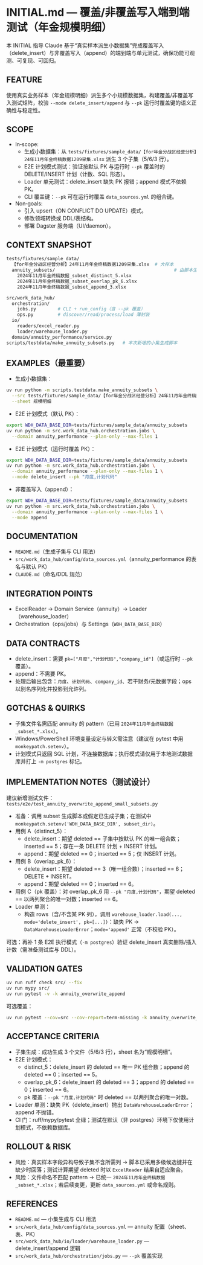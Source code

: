 # INITIAL.md — 覆盖/非覆盖写入端到端测试（年金规模明细）

本 INITIAL 指导 Claude 基于“真实样本派生小数据集”完成覆盖写入（delete_insert）与非覆盖写入（append）的端到端与单元测试，确保功能可观测、可复现、可回归。

## FEATURE
使用真实业务样本（年金规模明细）派生多个小规模数据集，构建覆盖/非覆盖写入测试矩阵，校验 `--mode delete_insert/append` 与 `--pk` 运行时覆盖键的语义正确性与稳定性。

## SCOPE
- In‑scope:
  - 生成小数据集：从 `tests/fixtures/sample_data/【for年金分战区经营分析】24年11月年金终稿数据1209采集.xlsx` 派生 3 个子集（5/6/3 行）。
  - E2E 计划模式测试：验证按默认 PK 与运行时 `--pk` 覆盖时的 DELETE/INSERT 计划（计数、SQL 形态）。
  - Loader 单元测试：delete_insert 缺失 PK 报错；append 模式不依赖 PK。
  - CLI 覆盖键：`--pk` 可在运行时覆盖 `data_sources.yml` 的组合键。
- Non‑goals:
  - 引入 upsert（ON CONFLICT DO UPDATE）模式。
  - 修改领域转换或 DDL/表结构。
  - 部署 Dagster 服务端（UI/daemon）。

## CONTEXT SNAPSHOT
```bash
tests/fixtures/sample_data/
  【for年金分战区经营分析】24年11月年金终稿数据1209采集.xlsx  # 大样本
  annuity_subsets/                                            # 由脚本生成
    2024年11月年金终稿数据_subset_distinct_5.xlsx
    2024年11月年金终稿数据_subset_overlap_pk_6.xlsx
    2024年11月年金终稿数据_subset_append_3.xlsx

src/work_data_hub/
  orchestration/
    jobs.py        # CLI + run_config（含 --pk 覆盖）
    ops.py         # discover/read/process/load 薄封装
  io/
    readers/excel_reader.py
    loader/warehouse_loader.py
  domain/annuity_performance/service.py
scripts/testdata/make_annuity_subsets.py   # 本次新增的小集生成脚本
```

## EXAMPLES（最重要）
- 生成小数据集：
```bash
uv run python -m scripts.testdata.make_annuity_subsets \
  --src tests/fixtures/sample_data/【for年金分战区经营分析】24年11月年金终稿数据1209采集.xlsx \
  --sheet 规模明细
```
- E2E 计划模式（默认 PK）：
```bash
export WDH_DATA_BASE_DIR=tests/fixtures/sample_data/annuity_subsets
uv run python -m src.work_data_hub.orchestration.jobs \
  --domain annuity_performance --plan-only --max-files 1
```
- E2E 计划模式（运行时覆盖 PK）：
```bash
export WDH_DATA_BASE_DIR=tests/fixtures/sample_data/annuity_subsets
uv run python -m src.work_data_hub.orchestration.jobs \
  --domain annuity_performance --plan-only --max-files 1 \
  --mode delete_insert --pk "月度,计划代码"
```
- 非覆盖写入（append）：
```bash
export WDH_DATA_BASE_DIR=tests/fixtures/sample_data/annuity_subsets
uv run python -m src.work_data_hub.orchestration.jobs \
  --domain annuity_performance --plan-only --max-files 1 \
  --mode append
```

## DOCUMENTATION
- `README.md`（生成子集与 CLI 用法）
- `src/work_data_hub/config/data_sources.yml`（annuity_performance 的表名与默认 PK）
- `CLAUDE.md`（命名/DDL 规范）

## INTEGRATION POINTS
- ExcelReader → Domain Service（annuity）→ Loader（warehouse_loader）
- Orchestration（ops/jobs）与 Settings（`WDH_DATA_BASE_DIR`）

## DATA CONTRACTS
- delete_insert：需要 `pk=["月度","计划代码","company_id"]`（或运行时 `--pk` 覆盖）。
- append：不需要 PK。
- 处理后输出包含：`月度`、`计划代码`、`company_id`、若干财务/元数据字段；ops 以别名序列化并投影到允许列。

## GOTCHAS & QUIRKS
- 子集文件名需匹配 annuity 的 pattern（已用 `2024年11月年金终稿数据_subset_*.xlsx`）。
- Windows/PowerShell 环境变量设定与转义需注意（建议在 pytest 中用 `monkeypatch.setenv`）。
- 计划模式只返回 SQL 计划，不连接数据库；执行模式请仅用于本地测试数据库并打上 `-m postgres` 标记。

## IMPLEMENTATION NOTES（测试设计）
建议新增测试文件：`tests/e2e/test_annuity_overwrite_append_small_subsets.py`
- 准备：调用 subset 生成脚本或假定已生成子集；在测试中 `monkeypatch.setenv('WDH_DATA_BASE_DIR', subset_dir)`。
- 用例 A（distinct_5）：
  - delete_insert：期望 deleted == 子集中按默认 PK 的唯一组合数；inserted == 5；存在一条 DELETE 计划 + INSERT 计划。
  - append：期望 deleted == 0；inserted == 5；仅 INSERT 计划。
- 用例 B（overlap_pk_6）：
  - delete_insert：期望 deleted == 3（唯一组合数）；inserted == 6；DELETE + INSERT。
  - append：期望 deleted == 0；inserted == 6。
- 用例 C（pk 覆盖）：对 overlap_pk_6 用 `--pk "月度,计划代码"`，期望 deleted == 以两列聚合的唯一对数；inserted == 6。
- Loader 单测：
  - 构造 rows（含/不含某 PK 列），调用 `warehouse_loader.load(..., mode='delete_insert', pk=[...])`：缺失 PK → `DataWarehouseLoaderError`；`mode='append'` 正常（不校验 PK）。

可选：再补 1 条 E2E 执行模式（`-m postgres`）验证 delete_insert 真实删除/插入计数（需准备测试库与 DDL）。

## VALIDATION GATES
```bash
uv run ruff check src/ --fix
uv run mypy src/
uv run pytest -v -k annuity_overwrite_append
```
可选覆盖：
```bash
uv run pytest --cov=src --cov-report=term-missing -k annuity_overwrite_append
```

## ACCEPTANCE CRITERIA
- 子集生成：成功生成 3 个文件（5/6/3 行），sheet 名为“规模明细”。
- E2E 计划模式：
  - distinct_5：delete_insert 的 deleted == 唯一 PK 组合数；append 的 deleted == 0；inserted == 5。
  - overlap_pk_6：delete_insert 的 deleted == 3；append 的 deleted == 0；inserted == 6。
  - pk 覆盖：`--pk "月度,计划代码"` 时 deleted == 以两列聚合的唯一对数。
- Loader 单测：缺失 PK（delete_insert）抛出 `DataWarehouseLoaderError`；append 不抛错。
- CI 门：ruff/mypy/pytest 全绿；测试在默认（非 postgres）环境下仅使用计划模式，不依赖数据库。

## ROLLOUT & RISK
- 风险：真实样本字段异构导致子集不含所需列 → 脚本已采用多级候选键并在缺少时回落；测试计算期望 deleted 时以 `ExcelReader` 结果自适应聚合。
- 风险：文件命名不匹配 pattern → 已统一 `2024年11月年金终稿数据_subset_*.xlsx`；若后续变更，更新 `data_sources.yml` 或命名规则。

## REFERENCES
- `README.md` — 小集生成与 CLI 用法
- `src/work_data_hub/config/data_sources.yml` — annuity 配置（sheet、表、PK）
- `src/work_data_hub/io/loader/warehouse_loader.py` — delete_insert/append 逻辑
- `src/work_data_hub/orchestration/jobs.py` — `--pk` 覆盖实现

